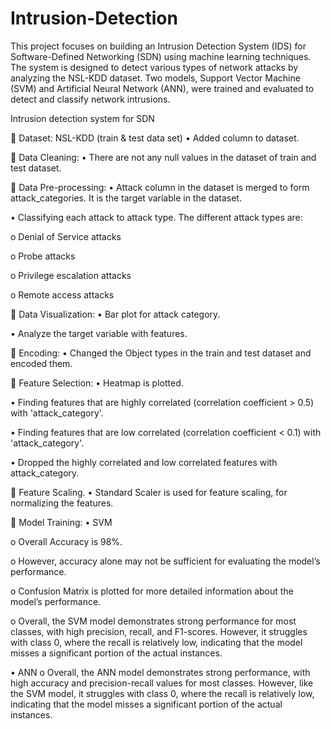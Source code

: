 # Intrusion-Detection
This project focuses on building an Intrusion Detection System (IDS) for Software-Defined Networking (SDN) using machine learning techniques. The system is designed to detect various types of network attacks by analyzing the NSL-KDD dataset. Two models, Support Vector Machine (SVM) and Artificial Neural Network (ANN), were trained and evaluated to detect and classify network intrusions.





Intrusion detection system for SDN

	Dataset: NSL-KDD (train & test data set)
•	Added column to dataset.


	Data Cleaning:
•	There are not any null values in the dataset of train and test dataset.


	Data Pre-processing:
•	Attack column in the dataset is merged to form attack_categories. It is the target variable in the dataset.

•	Classifying each attack to attack type. The different attack types are:

o	Denial of Service attacks

o	Probe attacks

o	Privilege escalation attacks

o	Remote access attacks


	Data Visualization:
•	Bar plot for attack category.

•	Analyze the target variable with features.

	Encoding:
•	Changed the Object types in the train and test dataset and encoded them.


	Feature Selection: 
•	Heatmap is plotted.

•	Finding features that are highly correlated (correlation coefficient > 0.5) with 'attack_category'.

•	Finding features that are low correlated (correlation coefficient < 0.1) with 'attack_category'.

•	Dropped the highly correlated and low correlated features with attack_category.

	Feature Scaling.
•	Standard Scaler is used for feature scaling, for normalizing the features.

	Model Training:
•	SVM

o	Overall Accuracy is 98%.

o	However, accuracy alone may not be sufficient for evaluating the model’s performance.

o	Confusion Matrix is plotted for more detailed information about the model’s performance.

o	Overall, the SVM model demonstrates strong performance for most classes, with high precision, recall, and F1-scores. However, it struggles with class 0, where the recall is relatively low, indicating that the model misses a significant portion of the actual instances.

•	ANN
o	Overall, the ANN model demonstrates strong performance, with high accuracy and precision-recall values for most classes. However, like the SVM model, it struggles with class 0, where the recall is relatively low, indicating that the model misses a significant portion of the actual instances.
